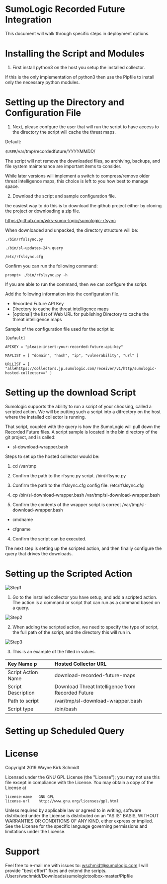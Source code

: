 SumoLogic Recorded Future Integration
=====================================

This document will walk through specific steps in deployment options.


Installing the Script and Modules
=================================

1. First install python3 on the host you setup the installed collector.

If this is the only implementation of python3 then use the Pipfile to 
install only the necessary python modules.

Setting up the Directory and Configuration File
===============================================

1. Next, please confgure the user that will run the script to have
   access to the directory the script will cache the threat maps.

Default:

`$USER`/var/tmp/recordedfuture/*YYYYMMDD*/

The script will not remove the downloaded files, so archiving, backups,
and file system maintenance are important items to consider.

While later versions will implement a switch to compress/remove older
threat intelligence maps, this choice is left to you how best to manage space.

2. Download the script and sample configuration file.

the easiest way to do this is to download the github project either by 
cloning the project or downloading a zip file.

https://github.com/wks-sumo-logic/sumologic-rfsync

When downloaded and unpacked, the directory structure will be:

`./bin/rfslsync.py`

`./bin/sl-updates-24h.query`

`/etc/rfslsync.cfg`

Confirm you can run the following command:

`prompt> ./bin/rfslsync.py -h`

If you are able to run the command, then we can configure the script.

Add the following information into the configuration file.

* Recorded Future API Key
* Directory to cache the threat intelligence maps
* [optional] the list of Web URL for publishing Directory to cache the threat intelligence maps

Sample of the configuration file used for the script is:

`[Default]`

`APIKEY = "please-insert-your-recorded-future-api-key"`

`MAPLIST = [ "domain", "hash", "ip", "vulnerability", "url" ]`

`URLLIST = [ "all#https://collectors.jp.sumologic.com/receiver/v1/http/sumologic-hosted-collector==" ]`

Setting up the download Script
==============================

Sumologic supports the ability to run a script of your choosing, called a scripted action.
We will be putting such a script into a difrectory on the host where the installed collector is running.

That script, coupled with the query is how the SumoLogic will pull down the Recorded Future files.
A script sample is located in the bin directory of the git project, and is called:

* sl-download-wrapper.bash

Steps to set up the hosted collector would be:

1) cd /var/tmp

2) Confirm the path to the rfsync.py script. <git-repository-dir>/bin/rflsync.py

3) Confirm the path to the rfslsync.cfg config file. <git-repository-dir>/etc/rfslsync.cfg

2) cp <git-repository-dir>/bin/sl-download-wrapper.bash /var/tmp/sl-download-wrapper.bash

3) Confirm the contents of the wrapper script is correct /var/tmp/sl-download-wrapper.bash

* cmdname

* cfgname

4) Confirm the script can be executed.

The next step is setting up the scripted action, and then finally configure 
the query that drives the downloads.

Setting up the Scripted Action
==============================

![Step1](https://github.com/wks-sumo-logic/sumologic-rfsync/blob/master/doc/03_sumologic/steps/sl.step1.png "Navigate to the Installed Collector")

1) Go to the installed collector you have setup, and add a scripted action.
   The action is a command or script that can run as a command based on a query.

![Step2](https://github.com/wks-sumo-logic/sumologic-rfsync/blob/master/doc/03_sumologic/steps/sl.step2.png "Click on Add Scripted Action")

2) When adding the scripted action, we need to specify the type of script,
   the full path of the script, and the directory this will run in.

![Step3](https://github.com/wks-sumo-logic/sumologic-rfsync/blob/master/doc/03_sumologic/steps/sl.step3.png "Fill in Values")

3) This is an example of the filled in values. 

| Key Name p          | Hosted Collector URL                                  |
|:------------------- |:------------------------------------------------------|
| Script Action Name | download-recorded-future-maps |
| Script Description | Download Threat Intelligence from Recorded Future |
| Path to script | /var/tmp/sl-download-wrapper.bash |
| Script type | /bin/bash |

Setting up Scheduled Query
==========================

License
=======

Copyright 2019 Wayne Kirk Schmidt

Licensed under the GNU GPL License (the "License");
you may not use this file except in compliance with the License.
You may obtain a copy of the License at

    license-name   GNU GPL
    license-url    http://www.gnu.org/licenses/gpl.html

Unless required by applicable law or agreed to in writing, software
distributed under the License is distributed on an "AS IS" BASIS,
WITHOUT WARRANTIES OR CONDITIONS OF ANY KIND, either express or implied.
See the License for the specific language governing permissions and
limitations under the License.

Support
=======

Feel free to e-mail me with issues to: wschmidt@sumologic.com
I will provide "best effort" fixes and extend the scripts.
/Users/wschmidt/Downloads/sumologictoolbox-master/Pipfile
